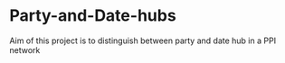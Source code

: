 # Party-and-Date-hubs
Aim of this project is to distinguish between party and date hub in a PPI network 
